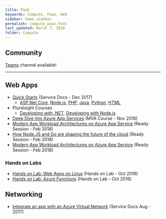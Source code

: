 ```yaml
---
title: PaaS
keywords: Compute, PaaS, Web
sidebar: home_sidebar
permalink: compute_paas.html
last_updated: March 7, 2018
folder: Compute
---
```


## Community
[Teams](https://teams.microsoft.com/l/channel/19%3a158ca1af5acd41cb91838862a305db9c%40thread.skype/Compute%2520-%2520PaaS?groupId=dff0a70d-6316-4124-ae5a-e9d06f63ec34&tenantId=72f988bf-86f1-41af-91ab-2d7cd011db47) channel available!

<!-- Add in any communities worth following: blogs, twitter, etc. -->
---
<!-- Here, add in any links to useful resources. The structure is not fixed, it can be grouped by scenario, by tech, or set up as a learning path -->

## Web Apps
- [Quick Starts](https://docs.microsoft.com/en-us/azure/app-service/) (Service Docs - Dec 2017)
  - [ASP.Net Core](https://docs.microsoft.com/en-us/azure/app-service/app-service-web-get-started-dotnet), 
   [Node.js](https://docs.microsoft.com/azure/app-service/app-service-web-get-started-nodejs), 
   [PHP](https://docs.microsoft.com/azure/app-service/app-service-web-get-started-php), 
   [Java](https://docs.microsoft.com/azure/app-service/app-service-web-get-started-java), 
   [Python](https://docs.microsoft.com/azure/app-service/app-service-web-get-started-python), 
   [HTML](https://docs.microsoft.com/azure/app-service/app-service-web-get-started-html)
- Pluralsight Courses
    - [Developing with .NET](https://www.pluralsight.com/courses/developing-dotnet-microsoft-azure-getting-started?twoid=d6abac77-7dcc-4d33-9e03-f85e78989f02), [Developing with Node.js](https://www.pluralsight.com/courses/developing-nodejs-microsoft-azure-getting-started?twoid=d6abac77-7dcc-4d33-9e03-f85e78989f02)
- [Deep Dive into Azure App Services](https://mva.microsoft.com/en-US/training-courses/deep-dive-into-azure-app-service-a-platform-to-build-modern-applications-16828?l=YNraRQR4C_604668937) (MVA Course - Nov 2016)
- [Modern App Workload Architectures on Azure App Service](https://content.microsoftready.com/FY18Q3/session/API-AZD314) (Ready Session - Feb 2018)
- [How Node.JS and Go are shaping the future of the cloud](https://content.microsoftready.com/FY18Q3/session/API-AZD312) (Ready Session - Feb 2018)
- [Modern App Workload Architectures on Azure App Service](https://content.microsoftready.com/FY18Q3/session/API-AZD314) (Ready Session - Feb 2018)

### Hands on Labs
- [Hands on Lab: Web Apps on Linux](https://github.com/DxNext/2016-Oct-L2/tree/master/AppService/Labs/WebAppsOnLinux) (Hands on Lab - Oct 2016)
- [Hands on Lab: Azure Functions](https://github.com/DxNext/2016-Oct-L2/tree/master/AppService/Labs/Functions) (Hands on Lab - Oct 2016)

## Networking
- [Integrate an app with an Azure Virtual Network](https://docs.microsoft.com/en-us/azure/app-service/web-sites-integrate-with-vnet) (Service Docs Aug - 2017)
